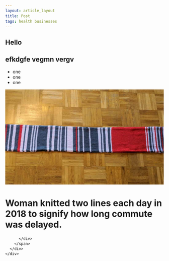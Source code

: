 ```yaml
---
layout: article_layout
title: Post
tags: health businesses
---
```

<!-- permalink: /page/ -->
## Hello

## efkdgfe vegmn vergv 

<ul>
  <li>one</li>
  <li>one</li>
  <li>one</li>
</ul>
<!--more-->
<!-- hero -->
<div class="row  no-padding mb-0">
  <div class="col s12 m12 l12 no-padding">
    <div class="card mt-0">
      <div class="card-image" style="height:540px; overflow: hidden;">
         <img src="/images/1035.jpg" class="responsive-img" style="top:-340px;">
         <span class="card-title">
          <div class="col s12 m6 l6">
            <h1>Woman knitted two lines each day in 2018 to signify how long commute was delayed.</h1>
            
          </div>
        </span>
      </div>
    </div>
   
  </div>
</div>
<!-- .row hero -->


